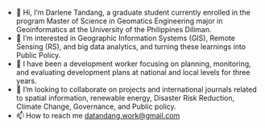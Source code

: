 - 👋 Hi, I’m Darlene Tandang, a graduate student currently enrolled in the program Master of Science in Geomatics Engineering major in Geoinformatics at the University of the Philippines Diliman.
- 👀 I’m interested in Geographic Information Systems (GIS), Remote Sensing (RS), and big data analytics, and turning these learnings into Public Policy.
- 🌱 I have been a development worker focusing on planning, monitoring, and evaluating development plans at national and local levels for three years.
- 💞️ I’m looking to collaborate on projects and international journals related to spatial information, renewable energy, Disaster Risk Reduction, Climate Change, Governance, and Public policy.
- 📫 How to reach me datandang.work@gmail.com

<!---
nootherthandat/nootherthandat is a ✨ special ✨ repository because its `README.md` (this file) appears on your GitHub profile.
You can click the Preview link to take a look at your changes.
--->
